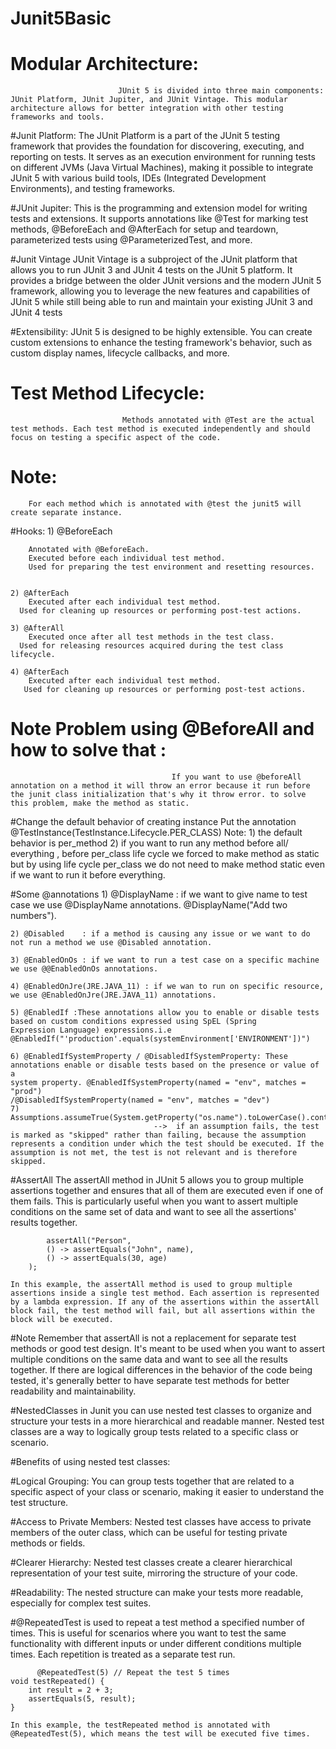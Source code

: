 # Junit5Basic

# Modular Architecture: 
							JUnit 5 is divided into three main components: JUnit Platform, JUnit Jupiter, and JUnit Vintage. This modular architecture allows for better integration with other testing frameworks and tools.

#Junit Platform:
					The JUnit Platform is a part of the JUnit 5 testing framework that provides the foundation for discovering, executing, and reporting on tests. It serves as an execution environment for running tests on different JVMs (Java Virtual Machines), making it possible to integrate JUnit 5 with various build tools, IDEs (Integrated Development Environments), and testing frameworks.
							
#JUnit Jupiter: 
				This is the programming and extension model for writing tests and extensions. It supports annotations like @Test for marking test methods, @BeforeEach and @AfterEach for setup and teardown, parameterized tests using @ParameterizedTest, and more.
				
#Junit Vintage
				JUnit Vintage is a subproject of the JUnit platform that allows you to run JUnit 3 and JUnit 4 tests on the JUnit 5 platform. It provides a bridge between the older JUnit versions and the modern JUnit 5 framework, allowing you to leverage the new features and capabilities of JUnit 5 while still being able to run and maintain your existing JUnit 3 and JUnit 4 tests

#Extensibility: 
				JUnit 5 is designed to be highly extensible. You can create custom extensions to enhance the testing framework's behavior, such as custom display names, lifecycle callbacks, and more.



# Test Method Lifecycle:
							 Methods annotated with @Test are the actual test methods. Each test method is executed independently and should focus on testing a specific aspect of the code.

# Note:
		For each method which is annotated with @test the junit5 will create separate instance. 
		
#Hooks:
	1)	@BeforeEach 
		
		Annotated with @BeforeEach.
		Executed before each individual test method.
		Used for preparing the test environment and resetting resources.
	
	  
    2) @AfterEach
    	Executed after each individual test method.
      Used for cleaning up resources or performing post-test actions.
      
    3) @AfterAll
    	Executed once after all test methods in the test class.
      Used for releasing resources acquired during the test class lifecycle.
     
    4) @AfterEach
    	Executed after each individual test method.
       Used for cleaning up resources or performing post-test actions.
    	
      
# Note Problem using @BeforeAll and how to solve that :
										If you want to use @beforeAll annotation on a method it will throw an error because it run before the junit class initialization that's why it throw error. to solve this problem, make the method as static.
										
#Change the default behavior of creating instance
			Put the annotation @TestInstance(TestInstance.Lifecycle.PER_CLASS) 
		Note: 1) the default behavior is per_method 
				2) if you want to run any method before all/ everything , before per_class life cycle we forced to make method as static but by using life cycle per_class we do not need to make method static even if we want to run it before everything.
				
#Some @annotations 
	1) @DisplayName : if we want to give name to test case we use @DisplayName annotations. @DisplayName("Add two numbers").
	
	2) @Disabled    : if a method is causing any issue or we want to do not run a method we use @Disabled annotation. 
	
	3) @EnabledOnOs : if we want to run a test case on a specific machine we use @@EnabledOnOs annotations.
	
	4) @EnabledOnJre(JRE.JAVA_11) : if we wan to run on specific resource, we use @EnabledOnJre(JRE.JAVA_11) annotations.
	
	5) @EnabledIf :These annotations allow you to enable or disable tests based on custom conditions expressed using SpEL (Spring 					    				     Expression Language) expressions.i.e @EnabledIf("'production'.equals(systemEnvironment['ENVIRONMENT'])")
	
	6) @EnabledIfSystemProperty / @DisabledIfSystemProperty: These annotations enable or disable tests based on the presence or value of a 																		  													                  system property. @EnabledIfSystemProperty(named = "env", matches = "prod") 								     																			/@DisabledIfSystemProperty(named = "env", matches = "dev")
	7) Assumptions.assumeTrue(System.getProperty("os.name").toLowerCase().contains("mac"))
									-->  if an assumption fails, the test is marked as "skipped" rather than failing, because the assumption 	 represents a condition under which the test should be executed. If the assumption is not met, the test is not relevant and is therefore skipped.
		
#AssertAll
			The assertAll method in JUnit 5 allows you to group multiple assertions together and ensures that all of them are executed even if one of them fails. This is particularly useful when you want to assert multiple conditions on the same set of data and want to see all the assertions' results together.
			
			assertAll("Person",
            () -> assertEquals("John", name),
            () -> assertEquals(30, age)
        );

	In this example, the assertAll method is used to group multiple assertions inside a single test method. Each assertion is represented by a lambda expression. If any of the assertions within the assertAll block fail, the test method will fail, but all assertions within the block will be executed.

#Note
		Remember that assertAll is not a replacement for separate test methods or good test design. It's meant to be used when you want to assert multiple conditions on the same data and want to see all the results together. If there are logical differences in the behavior of the code being tested, it's generally better to have separate test methods for better readability and maintainability.
		
#NestedClasses in Junit
		you can use nested test classes to organize and structure your tests in a more hierarchical and readable manner. Nested test classes are a way to logically group tests related to a specific class or scenario.
		
#Benefits of using nested test classes:
		
#Logical Grouping: 
	You can group tests together that are related to a specific aspect of your class or scenario, making it easier to understand the test structure.

#Access to Private Members:
	 Nested test classes have access to private members of the outer class, which can be useful for testing private methods or fields.

#Clearer Hierarchy: 
	Nested test classes create a clearer hierarchical representation of your test suite, mirroring the structure of your code.

#Readability:
	 The nested structure can make your tests more readable, especially for complex test suites.
		
		
#@RepeatedTest
		 is used to repeat a test method a specified number of times. This is useful for scenarios where you want to test the same functionality with different inputs or under different conditions multiple times. Each repetition is treated as a separate test run.
		 
		  @RepeatedTest(5) // Repeat the test 5 times
    void testRepeated() {
        int result = 2 + 3;
        assertEquals(5, result);
    }
    
    In this example, the testRepeated method is annotated with @RepeatedTest(5), which means the test will be executed five times.
		
		
		
		
		
		
									